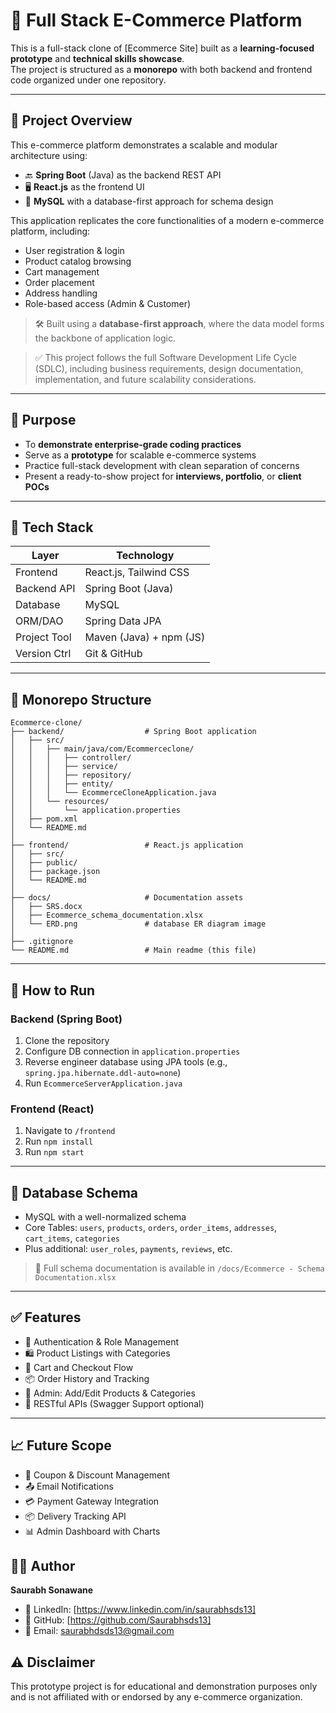 # 🛒 Full Stack E-Commerce Platform

This is a full-stack clone of [Ecommerce Site] built as a **learning-focused prototype** and **technical skills showcase**.  
The project is structured as a **monorepo** with both backend and frontend code organized under one repository.

---

## 📌 Project Overview

This e-commerce platform demonstrates a scalable and modular architecture using:

- 🔙 **Spring Boot** (Java) as the backend REST API
- 🖥 **React.js** as the frontend UI
- 💽 **MySQL** with a database-first approach for schema design

This application replicates the core functionalities of a modern e-commerce platform, including:

- User registration & login
- Product catalog browsing
- Cart management
- Order placement
- Address handling
- Role-based access (Admin & Customer)


> 🛠️ Built using a **database-first approach**, where the data model forms the backbone of application logic.

> ✅ This project follows the full Software Development Life Cycle (SDLC), including business requirements, design documentation, implementation, and future scalability considerations.

---

## 🎯 Purpose

- To **demonstrate enterprise-grade coding practices**
- Serve as a **prototype** for scalable e-commerce systems
- Practice full-stack development with clean separation of concerns
- Present a ready-to-show project for **interviews, portfolio**, or **client POCs**

---


## 🧱 Tech Stack

| Layer        | Technology             |
|--------------|------------------------|
| Frontend     | React.js, Tailwind CSS |
| Backend API  | Spring Boot (Java)     |
| Database     | MySQL                  |
| ORM/DAO      | Spring Data JPA        |
| Project Tool | Maven (Java) + npm (JS)|
| Version Ctrl | Git & GitHub           |

---

## 📁 Monorepo Structure


```
Ecommerce-clone/
├── backend/                  # Spring Boot application
│   ├── src/
│   │   ├── main/java/com/Ecommerceclone/
│   │   │   ├── controller/
│   │   │   ├── service/
│   │   │   ├── repository/
│   │   │   ├── entity/
│   │   │   └── EcommerceCloneApplication.java
│   │   └── resources/
│   │       └── application.properties
│   ├── pom.xml
│   └── README.md            
│
├── frontend/                 # React.js application
│   ├── src/
│   ├── public/
│   ├── package.json
│   └── README.md            
│
├── docs/                     # Documentation assets
│   ├── SRS.docx
│   ├── Ecommerce_schema_documentation.xlsx
│   └── ERD.png               # database ER diagram image
│
├── .gitignore
└── README.md                 # Main readme (this file)
```
---

## 🚀 How to Run

### Backend (Spring Boot)

1. Clone the repository
2. Configure DB connection in `application.properties`
3. Reverse engineer database using JPA tools (e.g., `spring.jpa.hibernate.ddl-auto=none`)
4. Run `EcommerceServerApplication.java`

### Frontend (React)

1. Navigate to `/frontend`
2. Run `npm install`
3. Run `npm start`

---


## 🧩 Database Schema

- MySQL with a well-normalized schema
- Core Tables: `users`, `products`, `orders`, `order_items`, `addresses`, `cart_items`, `categories`
- Plus additional: `user_roles`, `payments`, `reviews`, etc.

> 📝 Full schema documentation is available in `/docs/Ecommerce - Schema Documentation.xlsx`

---

## ✅ Features

- 🔐 Authentication & Role Management
- 🛍️ Product Listings with Categories
- 🧺 Cart and Checkout Flow
- 📦 Order History and Tracking
- 🧑 Admin: Add/Edit Products & Categories
- 📄 RESTful APIs (Swagger Support optional)

---

## 📈 Future Scope

- 🧾 Coupon & Discount Management
- 📤 Email Notifications
- 💳 Payment Gateway Integration
- 📦 Delivery Tracking API
- 📊 Admin Dashboard with Charts


## 👨‍💻 Author
**Saurabh Sonawane**  
- 🔗 LinkedIn: [https://www.linkedin.com/in/saurabhsds13]  
- 🐙 GitHub: [https://github.com/Saurabhsds13]  
- 📧 Email: saurabhdsds13@gmail.com


## ⚠️ Disclaimer
This prototype project is for educational and demonstration purposes only and is not affiliated with or endorsed by any e-commerce organization.
